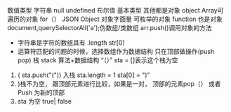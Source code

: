 数值类型  字符串 null undefined 布尔值 基本类型
其他都是对象 object Array可遍历的对象  for（）
JSON Object 对象字面量 可枚举的对象
function 也是对象
document,querySelectorAll('a');伪数组/类数组
arr.push()调用对象的方法
- 字符串是字符的数组具有
.length str[0]
- 运算符匹配的问题的时候，选择数组作为数据结构
只在顶部做操作(push pop) 栈 stack
算法+数据结构 “（）”
sta = []表示这个栈为空
1. ( sta.push("(")) 入栈 sta.length = 1
sta[0] = ")"
2. )栈不为空， 跟顶部元素进行比较，如果是一对，
顶部的元素pop（）
或者 Push 为新的顶部
3. sta 为空 true| false

